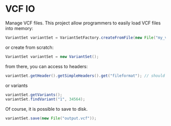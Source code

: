 # VCF IO
Manage VCF files. This project allow programmers to easily load VCF files into memory:
```java
VariantSet variantSet = VariantSetFactory.createFromFile(new File("my_vcf.vcf"));
```
or create from scratch:
```java
VariantSet variantSet = new VariantSet();
```
from there, you can access to headers:
```java
variantSet.getHeader().getSimpleHeaders().get("fileformat"); // should return "VCFv4.2" or similar
```
or variants
```java
variantSet.getVariants();
variantSet.findVariant("1", 34564);
```

Of course, it is possible to save to disk.
```java
variantSet.save(new File("output.vcf"));
```

